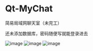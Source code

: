 # Qt-MyChat

简易局域网聊天室（未完工）

还未添加数据库，密码随便写就能登录进去

![image](https://github.com/luricheng/Qt-MyChat/raw/master/screenshot/login.png)
![image](https://github.com/luricheng/Qt-MyChat/raw/master/screenshot/chatWin.png)
![image](https://github.com/luricheng/Qt-MyChat/raw/master/screenshot/chatWin.png)

